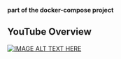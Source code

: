 
**part of the docker-compose project**
## YouTube Overview

[![IMAGE ALT TEXT HERE](https://img.youtube.com/vi/IQsYqN2MTL8/0.jpg)](https://www.youtube.com/watch?v=IQsYqN2MTL8)
